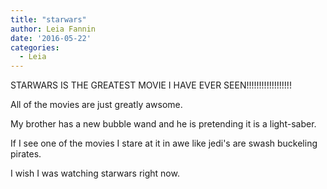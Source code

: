 ```yaml
---
title: "starwars"
author: Leia Fannin
date: '2016-05-22'
categories:
  - Leia
---
```


STARWARS IS THE GREATEST MOVIE I HAVE EVER SEEN!!!!!!!!!!!!!!!!!!

All of the movies are just greatly awsome.

My brother has a new bubble wand and he is pretending it is a light-saber.

If I see one of the movies I stare at it in awe like jedi's are swash buckeling pirates.

I wish I was watching starwars right now.
